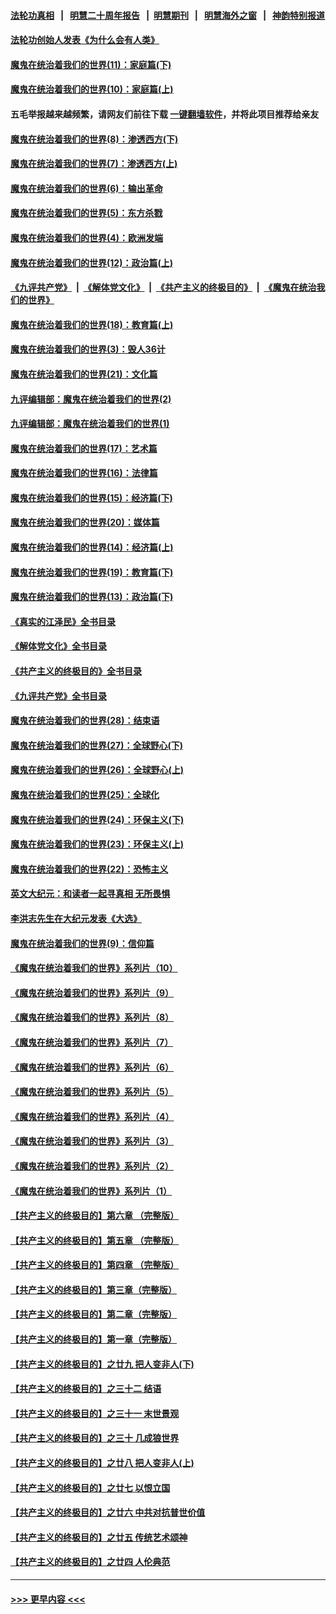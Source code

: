 #### [法轮功真相](https://github.com/gfw-breaker/truth/blob/master/README.md?t=0) &nbsp;&nbsp;|&nbsp;&nbsp; [明慧二十周年报告](https://github.com/gfw-breaker/mh-reports/blob/master/README.md?t=0) &nbsp;&nbsp;|&nbsp;&nbsp;[明慧期刊](https://github.com/gfw-breaker/mh-qikan) &nbsp;&nbsp;|&nbsp;&nbsp; [明慧海外之窗](https://github.com/gfw-breaker/mh-news/blob/master/README.md?t=0) &nbsp;&nbsp;|&nbsp;&nbsp; [神韵特别报道](https://github.com/gfw-breaker/mh-news/blob/master/shenyun.md?t=0)
#### [法轮功创始人发表《为什么会有人类》](../pages/nsc422/n13912117.md?t=02141543) 
#### [魔鬼在统治着我们的世界(11)：家庭篇(下)](../pages/nsc422/n10440961.md?t=02141543) 
#### [魔鬼在统治着我们的世界(10)：家庭篇(上)](../pages/nsc422/n10435448.md?t=02141543) 
#### 五毛举报越来越频繁，请网友们前往下载 [一键翻墙软件](https://github.com/gfw-breaker/ssr-accounts)，并将此项目推荐给亲友
#### [魔鬼在统治着我们的世界(8)：渗透西方(下)](../pages/nsc422/n10429603.md?t=02141543) 
#### [魔鬼在统治着我们的世界(7)：渗透西方(上)](../pages/nsc422/n10426013.md?t=02141543) 
#### [魔鬼在统治着我们的世界(6)：输出革命](../pages/nsc422/n10421536.md?t=02141543) 
#### [魔鬼在统治着我们的世界(5)：东方杀戮](../pages/nsc422/n10417707.md?t=02141543) 
#### [魔鬼在统治着我们的世界(4)：欧洲发端](../pages/nsc422/n10414890.md?t=02141543) 
#### [魔鬼在统治着我们的世界(12)：政治篇(上)](../pages/nsc422/n10444576.md?t=02141543) 
#### [《九评共产党》](https://github.com/begood0513/9ping.md/blob/master/README.md) &nbsp;|&nbsp; [《解体党文化》](../../../../jtdwh.md/blob/master/README.md)  &nbsp;|&nbsp; [《共产主义的终极目的》](../../../../gczydzjmd.md/blob/master/README.md) &nbsp;|&nbsp; [《魔鬼在统治我们的世界》](../../../../mgztzwmdsj.md/blob/master/README.md) 
#### [魔鬼在统治着我们的世界(18)：教育篇(上)](../pages/nsc422/n10526970.md?t=02141543) 
#### [魔鬼在统治着我们的世界(3)：毁人36计](../pages/nsc422/n10411583.md?t=02141543) 
#### [魔鬼在统治着我们的世界(21)：文化篇](../pages/nsc422/n10597706.md?t=02141543) 
#### [九评编辑部：魔鬼在统治着我们的世界(2)](../pages/nsc422/n10410036.md?t=02141543) 
#### [九评编辑部：魔鬼在统治着我们的世界(1)](../pages/nsc422/n10406825.md?t=02141543) 
#### [魔鬼在统治着我们的世界(17)：艺术篇](../pages/nsc422/n10499093.md?t=02141543) 
#### [魔鬼在统治着我们的世界(16)：法律篇](../pages/nsc422/n10485969.md?t=02141543) 
#### [魔鬼在统治着我们的世界(15)：经济篇(下)](../pages/nsc422/n10469975.md?t=02141543) 
#### [魔鬼在统治着我们的世界(20)：媒体篇](../pages/nsc422/n10586579.md?t=02141543) 
#### [魔鬼在统治着我们的世界(14)：经济篇(上)](../pages/nsc422/n10457370.md?t=02141543) 
#### [魔鬼在统治着我们的世界(19)：教育篇(下)](../pages/nsc422/n10564808.md?t=02141543) 
#### [魔鬼在统治着我们的世界(13)：政治篇(下)](../pages/nsc422/n10448270.md?t=02141543) 
#### [《真实的江泽民》全书目录](../pages/nsc422/n13721399.md?t=02141543) 
#### [《解体党文化》全书目录](../pages/nsc422/n13721157.md?t=02141543) 
#### [《共产主义的终极目的》全书目录](../pages/nsc422/n13721048.md?t=02141543) 
#### [《九评共产党》全书目录](../pages/nsc422/n13708085.md?t=02141543) 
#### [魔鬼在统治着我们的世界(28)：结束语](../pages/nsc422/n10936246.md?t=02141543) 
#### [魔鬼在统治着我们的世界(27)：全球野心(下)](../pages/nsc422/n10928319.md?t=02141543) 
#### [魔鬼在统治着我们的世界(26)：全球野心(上)](../pages/nsc422/n10900318.md?t=02141543) 
#### [魔鬼在统治着我们的世界(25)：全球化](../pages/nsc422/n10788205.md?t=02141543) 
#### [魔鬼在统治着我们的世界(24)：环保主义(下)](../pages/nsc422/n10695307.md?t=02141543) 
#### [魔鬼在统治着我们的世界(23)：环保主义(上)](../pages/nsc422/n10688613.md?t=02141543) 
#### [魔鬼在统治着我们的世界(22)：恐怖主义](../pages/nsc422/n10614727.md?t=02141543) 
#### [英文大纪元：和读者一起寻真相 无所畏惧](../pages/nsc422/n12542027.md?t=02141543) 
#### [李洪志先生在大纪元发表《大选》](../pages/nsc422/n12534746.md?t=02141543) 
#### [魔鬼在统治着我们的世界(9)：信仰篇](../pages/nsc422/n10432159.md?t=02141543) 
#### [《魔鬼在统治着我们的世界》系列片（10）](../pages/nsc422/n12292670.md?t=02141543) 
#### [《魔鬼在统治着我们的世界》系列片（9）](../pages/nsc422/n12290859.md?t=02141543) 
#### [《魔鬼在统治着我们的世界》系列片（8）](../pages/nsc422/n12287445.md?t=02141543) 
#### [《魔鬼在统治着我们的世界》系列片（7）](../pages/nsc422/n12283425.md?t=02141543) 
#### [《魔鬼在统治着我们的世界》系列片（6）](../pages/nsc422/n12282314.md?t=02141543) 
#### [《魔鬼在统治着我们的世界》系列片（5）](../pages/nsc422/n12281419.md?t=02141543) 
#### [《魔鬼在统治着我们的世界》系列片（4）](../pages/nsc422/n12274024.md?t=02141543) 
#### [《魔鬼在统治着我们的世界》系列片（3）](../pages/nsc422/n12271322.md?t=02141543) 
#### [《魔鬼在统治着我们的世界》系列片（2）](../pages/nsc422/n12269049.md?t=02141543) 
#### [《魔鬼在统治着我们的世界》系列片（1）](../pages/nsc422/n12267575.md?t=02141543) 
#### [【共产主义的终极目的】第六章 （完整版）](../pages/nsc422/n11428913.md?t=02141543) 
#### [【共产主义的终极目的】第五章 （完整版）](../pages/nsc422/n11428912.md?t=02141543) 
#### [【共产主义的终极目的】第四章 （完整版）](../pages/nsc422/n11428907.md?t=02141543) 
#### [【共产主义的终极目的】第三章（完整版）](../pages/nsc422/n11428848.md?t=02141543) 
#### [【共产主义的终极目的】第二章（完整版）](../pages/nsc422/n11428831.md?t=02141543) 
#### [【共产主义的终极目的】第一章（完整版）](../pages/nsc422/n11417651.md?t=02141543) 
#### [【共产主义的终极目的】之廿九 把人变非人(下)](../pages/nsc422/n11344140.md?t=02141543) 
#### [【共产主义的终极目的】之三十二 结语](../pages/nsc422/n11360535.md?t=02141543) 
#### [【共产主义的终极目的】之三十一 末世景观](../pages/nsc422/n11351129.md?t=02141543) 
#### [【共产主义的终极目的】之三十 几成狼世界](../pages/nsc422/n11348280.md?t=02141543) 
#### [【共产主义的终极目的】之廿八 把人变非人(上)](../pages/nsc422/n11340492.md?t=02141543) 
#### [【共产主义的终极目的】之廿七 以恨立国](../pages/nsc422/n11336944.md?t=02141543) 
#### [【共产主义的终极目的】之廿六 中共对抗普世价值](../pages/nsc422/n11324785.md?t=02141543) 
#### [【共产主义的终极目的】之廿五 传统艺术颂神](../pages/nsc422/n11296396.md?t=02141543) 
#### [【共产主义的终极目的】之廿四 人伦典范](../pages/nsc422/n11296397.md?t=02141543) 

----
#### [ >>> 更早内容 <<< ](../indexes/nsc422-earlier.md)
